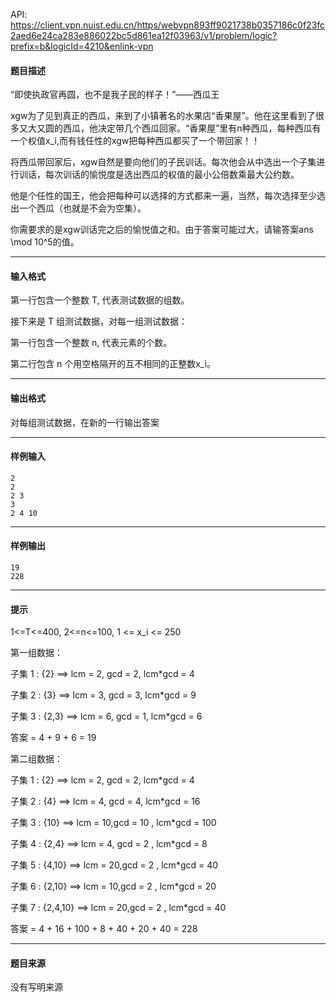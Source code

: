 API: https://client.vpn.nuist.edu.cn/https/webvpn893ff9021738b0357186c0f23fc2aed6e24ca283e886022bc5d861ea12f03963/v1/problem/logic?prefix=b&logicId=4210&enlink-vpn

#### 题目描述

“即使执政官再圆，也不是我子民的样子！”——西瓜王

xgw为了见到真正的西瓜，来到了小镇著名的水果店“香果屋”。他在这里看到了很多又大又圆的西瓜，他决定带几个西瓜回家。“香果屋”里有n种西瓜，每种西瓜有一个权值x\_i,而有钱任性的xgw把每种西瓜都买了一个带回家！！

将西瓜带回家后，xgw自然是要向他们的子民训话。每次他会从中选出一个子集进行训话，每次训话的愉悦度是选出西瓜的权值的最小公倍数乘最大公约数。

他是个任性的国王，他会把每种可以选择的方式都来一遍，当然，每次选择至少选出一个西瓜（也就是不会为空集）。

你需要求的是xgw训话完之后的愉悦值之和。由于答案可能过大，请输答案ans \\mod 10^5的值。

---

#### 输入格式

第一行包含一个整数 T, 代表测试数据的组数。

接下来是 T 组测试数据，对每一组测试数据：

第一行包含一个整数 n, 代表元素的个数。

第二行包含 n 个用空格隔开的互不相同的正整数x\_i。

---

#### 输出格式

对每组测试数据，在新的一行输出答案

---

#### 样例输入
```
2  
2  
2 3  
3  
2 4 10  
```

---

#### 样例输出
```
19  
228
```

---

#### 提示

1<=T<=400, 2<=n<=100, 1 <= x\_i <= 250

第一组数据：

子集 1 : {2} ==> lcm = 2, gcd = 2, lcm\*gcd = 4

子集 2 : {3} ==> lcm = 3, gcd = 3, lcm\*gcd = 9

子集 3 : {2,3} ==> lcm = 6, gcd = 1, lcm\*gcd = 6

答案 = 4 + 9 + 6 = 19

第二组数据：

子集 1 : {2} ==> lcm = 2, gcd = 2, lcm\*gcd = 4

子集 2 : {4} ==> lcm = 4, gcd = 4, lcm\*gcd = 16

子集 3 : {10} ==> lcm = 10,gcd = 10 , lcm\*gcd = 100

子集 4 : {2,4} ==> lcm = 4, gcd = 2 , lcm\*gcd = 8

子集 5 : {4,10} ==> lcm = 20,gcd = 2 , lcm\*gcd = 40

子集 6 : {2,10} ==> lcm = 10,gcd = 2 , lcm\*gcd = 20

子集 7 : {2,4,10} ==> lcm = 20,gcd = 2 , lcm\*gcd = 40

答案 = 4 + 16 + 100 + 8 + 40 + 20 + 40 = 228 

---

#### 题目来源

没有写明来源